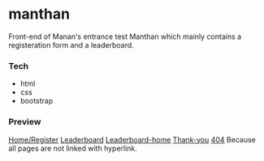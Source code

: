 # manthan
Front-end of Manan's entrance test Manthan which mainly contains a registeration form and a leaderboard.

### Tech
* html
* css
* bootstrap

### Preview
[Home/Register](mohityadav7.github.io/manthan/manthan.html)
[Leaderboard](mohityadav7.github.io/manthan/leaderboard.html)
[Leaderboard-home](mohityadav7.github.io/manthan/leaderboard-home.html)
[Thank-you](mohityadav7.github.io/manthan/thank-you.html)
[404](mohityadav7.github.io/manthan/404.html)
Because all pages are not linked with hyperlink.